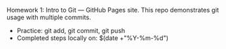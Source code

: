 

Homework 1: Intro to Git — GitHub Pages site.
This repo demonstrates git usage with multiple commits.
- Practice: git add, git commit, git push
- Completed steps locally on: $(date +"%Y-%m-%d")
